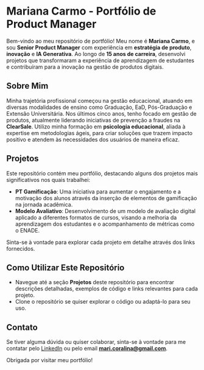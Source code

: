 # Mariana Carmo - Portfólio de Product Manager

Bem-vindo ao meu repositório de portfólio! Meu nome é **Mariana Carmo**, e sou **Senior Product Manager** com experiência em **estratégia de produto**, **inovação** e **IA Generativa**. Ao longo de **15 anos de carreira**, desenvolvi projetos que transformaram a experiência de aprendizagem de estudantes e contribuíram para a inovação na gestão de produtos digitais.

## Sobre Mim
Minha trajetória profissional começou na gestão educacional, atuando em diversas modalidades de ensino como Graduação, EaD, Pós-Graduação e Extensão Universitária. Nos últimos cinco anos, tenho focado em gestão de produtos, atualmente liderando iniciativas de prevenção a fraudes na **ClearSale**. Utilizo minha formação em **psicologia educacional**, aliada à expertise em metodologias ágeis, para criar soluções que trazem impacto positivo e atendem às necessidades dos usuários de maneira eficaz.

## Projetos
Este repositório contém meu portfólio, destacando alguns dos projetos mais significativos nos quais trabalhei:

- **PT Gamificação**: Uma iniciativa para aumentar o engajamento e a motivação dos alunos através da inserção de elementos de gamificação na jornada acadêmica.
- **Modelo Avaliativo**: Desenvolvimento de um modelo de avaliação digital aplicado a diferentes formatos de cursos, visando a melhoria da aprendizagem dos estudantes e o acompanhamento de métricas como o ENADE.

Sinta-se à vontade para explorar cada projeto em detalhe através dos links fornecidos.

## Como Utilizar Este Repositório
- Navegue até a seção **Projetos** deste repositório para encontrar descrições detalhadas, exemplos de código e links relevantes para cada projeto.
- Clone o repositório se quiser explorar o código ou adaptá-lo para seu uso.

## Contato
Se tiver alguma dúvida ou quiser colaborar, sinta-se à vontade para me contatar pelo [LinkedIn](https://www.linkedin.com/in/mariana-coralina-do-carmo) ou pelo email **mari.coralina@gmail.com**.

Obrigada por visitar meu portfólio!